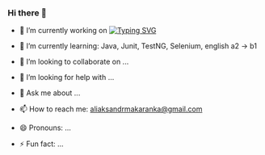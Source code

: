 ### Hi there 👋

<!--
**AliaksandrMakaranka/AliaksandrMakaranka** is a ✨ _special_ ✨ repository because its `README.md` (this file) appears on your GitHub profile.

Here are some ideas to get you started:
-->

- 🔭 I’m currently working on 
[![Typing SVG](https://readme-typing-svg.herokuapp.com?color=%2336BCF7&lines=Computer+science+student)](https://git.io/typing-svg)
- 🌱 I’m currently learning: Java, Junit, TestNG, Selenium, english a2 -> b1
- 👯 I’m looking to collaborate on ...
- 🤔 I’m looking for help with ...
- 💬 Ask me about ...
- 📫 How to reach me: aliaksandrmakaranka@gmail.com


- 😄 Pronouns: ...
- ⚡ Fun fact: ...

